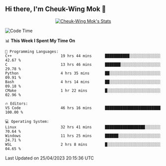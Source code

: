 ## Hi there, I'm Cheuk-Wing Mok 👋

<!--
**mozro0327/mozro0327** is a ✨ _special_ ✨ repository because its `README.md` (this file) appears on your GitHub profile.

Here are some ideas to get you started:

- 🔭 I’m currently working on ...
- 🌱 I’m currently learning ...
- 👯 I’m looking to collaborate on ...
- 🤔 I’m looking for help with ...
- 💬 Ask me about ...
- 📫 How to reach me: ...
- 😄 Pronouns: ...
- ⚡ Fun fact: ...
-->

<p align="center">
  <a href="https://github.com/mozro0327" class="rich-diff-level-one">
    <img src="https://github-readme-stats.vercel.app/api?username=mozro0327&title_color=333&text_color=777" alt="Cheuk-Wing Mok's Stats" >
    <!-- &hide=issues
    <img src="https://github-readme-stats.vercel.app/api?username=mozro0327&hide=issues&title_color=333&text_color=777" alt="Cheuk-Wing Mok's Stats" >
    -->
  </a>
</p>

<!--START_SECTION:waka-->
![Code Time](http://img.shields.io/badge/Code%20Time-1%2C454%20hrs%206%20mins-blue)

📊 **This Week I Spent My Time On** 

```text
💬 Programming Languages: 
C++                      19 hrs 44 mins      ███████████░░░░░░░░░░░░░░   42.67 % 
C                        13 hrs 46 mins      ███████░░░░░░░░░░░░░░░░░░   29.78 % 
Python                   4 hrs 35 mins       ██░░░░░░░░░░░░░░░░░░░░░░░   09.91 % 
Bash                     4 hrs 14 mins       ██░░░░░░░░░░░░░░░░░░░░░░░   09.18 % 
CMake                    1 hr 22 mins        █░░░░░░░░░░░░░░░░░░░░░░░░   02.96 % 

🔥 Editors: 
VS Code                  46 hrs 16 mins      █████████████████████████   100.00 % 

💻 Operating System: 
Linux                    32 hrs 41 mins      ██████████████████░░░░░░░   70.64 % 
Windows                  11 hrs 25 mins      ██████░░░░░░░░░░░░░░░░░░░   24.71 % 
WSL                      2 hrs 8 mins        █░░░░░░░░░░░░░░░░░░░░░░░░   04.65 % 
```


 Last Updated on 25/04/2023 20:15:36 UTC
<!--END_SECTION:waka-->

